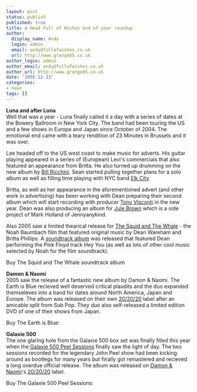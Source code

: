 ```yaml
---
layout: post
status: publish
published: true
title: A Head Full of Wishes end of year roundup
author:
  display_name: Andy
  login: admin
  email: andy@fullofwishes.co.uk
  url: http://www.grange85.co.uk
author_login: admin
author_email: andy@fullofwishes.co.uk
author_url: http://www.grange85.co.uk
date: '2005-12-13'
categories:
- news
tags: []
---
```

<p><b>Luna and after Luna</b><br />Well that was a year - Luna finally called it a day with a series of dates at the Bowery Ballroom in New York City. The band had been touring the US and a few shows in Europe and Japan since October of 2004. The emotional end came with a teary rendition of 23 Minutes in Brussels and it was over.</p>
<p>Lee headed off to the US west coast to make music for adverts. His guitar playing appeared in a series of (European) <span class="removed_link" title="http://eu.levi.com/index.jsp?lang=en&region=uk">Levi's commercials</span> that also featured an appearance from Britta. He also turned up drumming on the new album by <a href="http://www.billricchini.com/">Bill Ricchini</a>. Sean started pulling together plans for a solo album as well as filling time playing with NYC band <a href="http://www.elkcity.net/">Elk City</a></p>
<p>Britta, as well as her appearance in the aforementioned advert (and other work in advertising) has been working with Dean preparing their second album which will start recording with producer <a href="http://www.tonyvisconti.com/">Tony Visconti</a> in the new year. Dean was also producing an album for <a href="http://www.myspace.com/julebrown">Jule Brown</a> which is a side project of Mark Holland of Jennyanykind.</p>
<p>Also 2005 saw a limited thearical release for <a href="http://www.imdb.com/title/tt0367089/combined">The Squid and The Whale</a> - the Noah Baumbach film that featured original music by Dean Wareham and Britta Phillips. A <a href="http://www.amazon.com/exec/obidos/ASIN/B000AP2ZP8/aheadfullofwi-20">soundtrack album</a> was released that featured Dean performing the Pink Floyd track Hey You (as well as lots of other cool music selected by Noah for the film soundtrack).</p>
<p>Buy The Squid and The Whale soundtrack album<br/><a href="http://www.amazon.com/exec/obidos/ASIN/B000AP2ZP8/aheadfullofwi-20"></a><a href="http://www.amazon.co.uk/exec/obidos/ASIN/B000AP2ZP8/aheadfullofwi-21"></a></p>
<p><b>Damon & Naomi</b><br />2005 saw the release of a fantastic new album by Damon & Naomi. The Earth is Blue recieved well deserved critical plaudits and the duo expanded themseleves into a band for dates around North America, Japan and Europe. The album was released on their own <a href="http://www.20-20-20.com/">20/20/20</a> label after an amicable split from Sub Pop. They duo also self-released a limited edition DVD of one of their shows from Japan.</p>
<p>Buy The Earth is Blue:<br/><a href="http://www.amazon.com/exec/obidos/ASIN/B00078XGMO/aheadfullofwi-20"></a><a href="http://www.amazon.co.uk/exec/obidos/ASIN/B00078XGMO/aheadfullofwi-21"></a></p>
<p><b>Galaxie 500</b><br />The one glaring hole from the Galaxie 500 box set was finally filled this year when the <a href="http://www.amazon.com/exec/obidos/ASIN/B000BOH93Q/aheadfullofwi-20">Galaxie 500 Peel Sessions</a> finally saw the light of day. The two sessions recorded for the legendary John Peel show had been kicking around as bootlegs for many years but finally got remastered and recieved a long overdue official release. The album was released on <a href="http://www.damonandnaomi.com">Damon & Naomi</a>'s <a href="http://www.20-20-20.com/">20/20/20</a> label.</p>
<p>Buy The Galaxie 500 Peel Sessions:<br/><a href="http://www.amazon.com/exec/obidos/ASIN/B000BOH93Q/aheadfullofwi-20"></a><a href="http://www.amazon.co.uk/exec/obidos/ASIN/B000BOH93Q/aheadfullofwi-21"></a></p>
